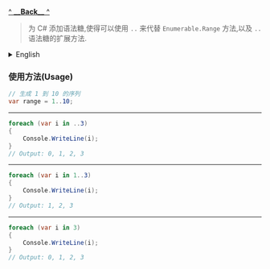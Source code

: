 [^ **\_\_**Back**\_\_** ^](..\README.md)

> 为 C# 添加语法糖,使得可以使用 `..` 来代替 `Enumerable.Range` 方法,以及 `..` 语法糖的扩展方法.

<details>
<summary style="font-size: 14px">English</summary>

> Add syntactic sugar to C#, so that you can use `..` instead of the `Enumerable.Range` method, as well as the extension
> method of the `..` syntactic sugar.

</details>

### **使用方法(Usage)**

```csharp
// 生成 1 到 10 的序列
var range = 1..10;
```

---

```csharp
foreach (var i in ..3)
{
    Console.WriteLine(i);
}
// Output: 0, 1, 2, 3
```

---

```csharp
foreach (var i in 1..3)
{
    Console.WriteLine(i);
}
// Output: 1, 2, 3
```

---

```csharp
foreach (var i in 3)
{
    Console.WriteLine(i);
}
// Output: 0, 1, 2, 3
```
